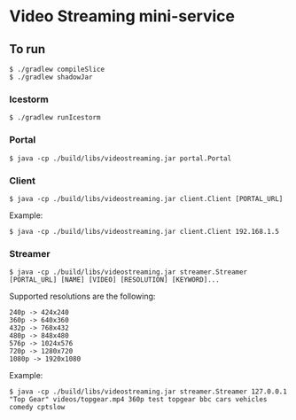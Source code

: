 # Video Streaming mini-service

## To run
```
$ ./gradlew compileSlice
$ ./gradlew shadowJar
```

### Icestorm
```
$ ./gradlew runIcestorm
```

### Portal

```
$ java -cp ./build/libs/videostreaming.jar portal.Portal
```

### Client

```
$ java -cp ./build/libs/videostreaming.jar client.Client [PORTAL_URL]
```
Example:

```
$ java -cp ./build/libs/videostreaming.jar client.Client 192.168.1.5
```

### Streamer
```
$ java -cp ./build/libs/videostreaming.jar streamer.Streamer [PORTAL_URL] [NAME] [VIDEO] [RESOLUTION] [KEYWORD]...
```

Supported resolutions are the following:
```
240p -> 424x240
360p -> 640x360
432p -> 768x432
480p -> 848x480
576p -> 1024x576
720p -> 1280x720
1080p -> 1920x1080
```

Example:
```
$ java -cp ./build/libs/videostreaming.jar streamer.Streamer 127.0.0.1 "Top Gear" videos/topgear.mp4 360p test topgear bbc cars vehicles comedy cptslow
```
